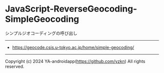 # JavaScript-ReverseGeocoding-SimpleGeocoding

シンプルジオコーディングの呼び出し

---

- https://geocode.csis.u-tokyo.ac.jp/home/simple-geocoding/

---

Copyright (c) 2024 YA-androidapp(https://github.com/yzkn) All rights reserved.
